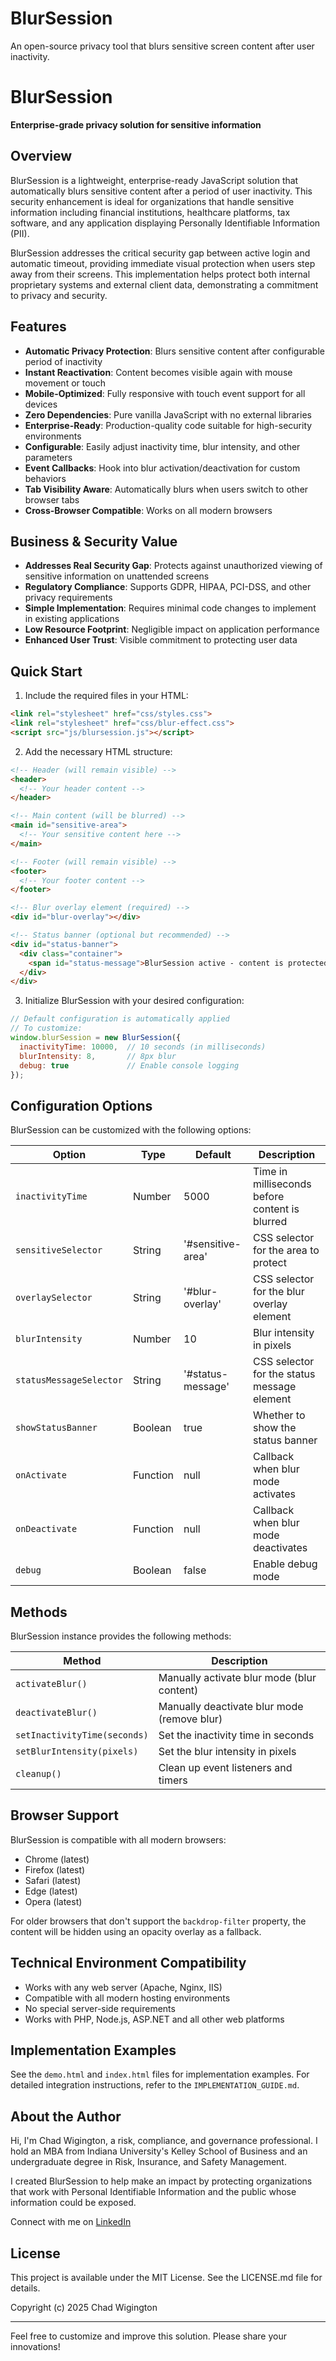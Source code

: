 # BlurSession
An open-source privacy tool that blurs sensitive screen content after user inactivity.

# BlurSession

**Enterprise-grade privacy solution for sensitive information**

## Overview

BlurSession is a lightweight, enterprise-ready JavaScript solution that automatically blurs sensitive content after a period of user inactivity. This security enhancement is ideal for organizations that handle sensitive information including financial institutions, healthcare platforms, tax software, and any application displaying Personally Identifiable Information (PII).

BlurSession addresses the critical security gap between active login and automatic timeout, providing immediate visual protection when users step away from their screens. This implementation helps protect both internal proprietary systems and external client data, demonstrating a commitment to privacy and security.

## Features

- **Automatic Privacy Protection**: Blurs sensitive content after configurable period of inactivity
- **Instant Reactivation**: Content becomes visible again with mouse movement or touch
- **Mobile-Optimized**: Fully responsive with touch event support for all devices
- **Zero Dependencies**: Pure vanilla JavaScript with no external libraries
- **Enterprise-Ready**: Production-quality code suitable for high-security environments
- **Configurable**: Easily adjust inactivity time, blur intensity, and other parameters
- **Event Callbacks**: Hook into blur activation/deactivation for custom behaviors
- **Tab Visibility Aware**: Automatically blurs when users switch to other browser tabs
- **Cross-Browser Compatible**: Works on all modern browsers

## Business & Security Value

- **Addresses Real Security Gap**: Protects against unauthorized viewing of sensitive information on unattended screens
- **Regulatory Compliance**: Supports GDPR, HIPAA, PCI-DSS, and other privacy requirements 
- **Simple Implementation**: Requires minimal code changes to implement in existing applications
- **Low Resource Footprint**: Negligible impact on application performance
- **Enhanced User Trust**: Visible commitment to protecting user data

## Quick Start

1. Include the required files in your HTML:

```html
<link rel="stylesheet" href="css/styles.css">
<link rel="stylesheet" href="css/blur-effect.css">
<script src="js/blursession.js"></script>
```

2. Add the necessary HTML structure:

```html
<!-- Header (will remain visible) -->
<header>
  <!-- Your header content -->
</header>

<!-- Main content (will be blurred) -->
<main id="sensitive-area">
  <!-- Your sensitive content here -->
</main>

<!-- Footer (will remain visible) -->
<footer>
  <!-- Your footer content -->
</footer>

<!-- Blur overlay element (required) -->
<div id="blur-overlay"></div>

<!-- Status banner (optional but recommended) -->
<div id="status-banner">
  <div class="container">
    <span id="status-message">BlurSession active - content is protected</span>
  </div>
</div>
```

3. Initialize BlurSession with your desired configuration:

```javascript
// Default configuration is automatically applied
// To customize:
window.blurSession = new BlurSession({
  inactivityTime: 10000,  // 10 seconds (in milliseconds)
  blurIntensity: 8,       // 8px blur
  debug: true             // Enable console logging
});
```

## Configuration Options

BlurSession can be customized with the following options:

| Option | Type | Default | Description |
|--------|------|---------|-------------|
| `inactivityTime` | Number | 5000 | Time in milliseconds before content is blurred |
| `sensitiveSelector` | String | '#sensitive-area' | CSS selector for the area to protect |
| `overlaySelector` | String | '#blur-overlay' | CSS selector for the blur overlay element |
| `blurIntensity` | Number | 10 | Blur intensity in pixels |
| `statusMessageSelector` | String | '#status-message' | CSS selector for the status message element |
| `showStatusBanner` | Boolean | true | Whether to show the status banner |
| `onActivate` | Function | null | Callback when blur mode activates |
| `onDeactivate` | Function | null | Callback when blur mode deactivates |
| `debug` | Boolean | false | Enable debug mode |

## Methods

BlurSession instance provides the following methods:

| Method | Description |
|--------|-------------|
| `activateBlur()` | Manually activate blur mode (blur content) |
| `deactivateBlur()` | Manually deactivate blur mode (remove blur) |
| `setInactivityTime(seconds)` | Set the inactivity time in seconds |
| `setBlurIntensity(pixels)` | Set the blur intensity in pixels |
| `cleanup()` | Clean up event listeners and timers |

## Browser Support

BlurSession is compatible with all modern browsers:

- Chrome (latest)
- Firefox (latest)
- Safari (latest)
- Edge (latest)
- Opera (latest)

For older browsers that don't support the `backdrop-filter` property, the content will be hidden using an opacity overlay as a fallback.

## Technical Environment Compatibility

- Works with any web server (Apache, Nginx, IIS)
- Compatible with all modern hosting environments
- No special server-side requirements 
- Works with PHP, Node.js, ASP.NET and all other web platforms

## Implementation Examples

See the `demo.html` and `index.html` files for implementation examples. For detailed integration instructions, refer to the `IMPLEMENTATION_GUIDE.md`.

## About the Author

Hi, I'm Chad Wigington, a risk, compliance, and governance professional. I hold an MBA from Indiana University's Kelley School of Business and an undergraduate degree in Risk, Insurance, and Safety Management.

I created BlurSession to help make an impact by protecting organizations that work with Personal Identifiable Information and the public whose information could be exposed.

Connect with me on [LinkedIn](https://www.linkedin.com/in/chadwigington/)

## License

This project is available under the MIT License. See the LICENSE.md file for details.

Copyright (c) 2025 Chad Wigington

---

Feel free to customize and improve this solution. Please share your innovations!
